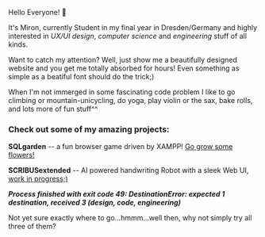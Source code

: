Hello Everyone!	 👋 

It's Miron, currently Student in my final year in Dresden/Germany and highly interested in *UX/UI design*, *computer science* and *engineering* stuff of all kinds.

Want to catch my attention? Well, just show me a beautifully designed website and you get me totally absorbed for hours! Even something as simple as a beatiful font should do the trick;)

When I'm not immerged in some fascinating code problem I like to go climbing or mountain-unicycling, do yoga, play violin or the sax, bake rolls, and lots more of fun stuff^^


### Check out some of my amazing projects:

**SQLgarden** -- a fun browser game driven by XAMPP! [Go grow some flowers!](https://github.com/MironFoerster/SQLgarden)

**SCRIBUSextended** -- AI powered handwriting Robot with a sleek Web UI, [work in progress;)](https://github.com/MironFoerster/SCRIBUSextended)


***Process finished with exit code 49: DestinationError: expected 1 destination, received 3 (design, code, engineering)***

Not yet sure exactly where to go...hmmm...well then, why not simply try all three of them?
